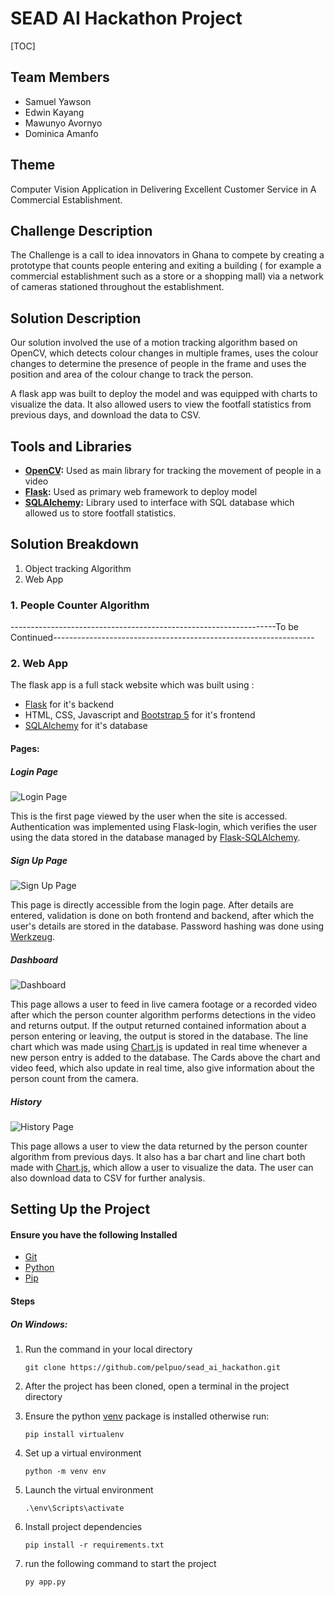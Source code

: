 # SEAD AI Hackathon Project

[TOC]

## Team Members

- Samuel Yawson
- Edwin Kayang
- Mawunyo Avornyo
- Dominica Amanfo

## Theme

Computer Vision Application in Delivering Excellent Customer  Service in A Commercial Establishment.

## Challenge Description

The Challenge is a call to idea innovators in Ghana to compete by  creating a prototype that counts people entering and exiting a  building ( for example a commercial establishment such as a store  or a shopping mall) via a network of cameras stationed throughout  the establishment.

## Solution Description

Our solution involved the use of a motion tracking algorithm based on OpenCV, which detects colour changes in multiple frames, uses the colour changes to determine the presence of people in the frame and uses the position and area of the colour change to track the person. 

A flask app was built to deploy the model and was equipped with charts to visualize the data. It also allowed users to view the footfall statistics from previous days, and download the data to CSV.

## Tools and Libraries

- **[OpenCV](https://opencv.org/):** Used as main library for tracking the movement of people in a video
- **[Flask](https://flask.palletsprojects.com/en/2.0.x/):** Used as primary web framework to deploy model
- **[SQLAlchemy](https://www.sqlalchemy.org/):** Library used to interface with SQL database which allowed us to store footfall statistics.

## Solution Breakdown

1. Object tracking Algorithm
2. Web App

### 1. People Counter Algorithm

------------------------------------------------------------------To be Continued-----------------------------------------------------------------

### 2. Web App

The flask app is a full stack website which was built using :

-  [Flask](https://flask.palletsprojects.com/en/2.0.x/) for it's backend
- HTML, CSS, Javascript and [Bootstrap 5](https://getbootstrap.com/docs/5.0/getting-started/introduction/) for it's frontend 
- [SQLAlchemy](https://www.sqlalchemy.org/) for it's database

#### Pages:

##### Login Page

![Login Page](https://github.com/pelpuo/sead_ai_hackathon/tree/main/images\Login.png)

This is the first page viewed by the user when the site is accessed. Authentication was implemented using Flask-login, which verifies the user using the data stored in the database managed by [Flask-SQLAlchemy](https://pypi.org/project/Flask-SQLAlchemy/).



##### Sign Up Page

![Sign Up Page](https://github.com/pelpuo/sead_ai_hackathon/tree/main/images\Sign_up.png)

This page is directly accessible from the login page. After details are entered, validation is done on both frontend and backend, after which the user's details are stored in the database. Password hashing was done using [Werkzeug](https://pypi.org/project/Werkzeug/).



##### Dashboard

![Dashboard](https://github.com/pelpuo/sead_ai_hackathon/tree/main/images\Dashboard.png)

This page allows a user to feed in live camera footage or a recorded video after which the person counter algorithm performs detections in the video and returns output. If the output returned contained information about a person entering or leaving, the output is stored in the database. The line chart which was made using [Chart.js](https://www.chartjs.org/) is updated in real time whenever a new person entry is added to the database. The Cards above the chart and video feed, which also update in real time, also give information about the person count from the camera.

##### History

![History Page](https://github.com/pelpuo/sead_ai_hackathon/tree/main/images\History.png)

This page allows a user to view the data returned by the person counter algorithm from previous days. It also has a bar chart and line chart both made with [Chart.js,](https://www.chartjs.org/) which allow a user to visualize the data. The user can also download data to CSV for further analysis.



## Setting Up the Project

#### Ensure you have the following Installed

* [Git](https://git-scm.com/)
* [Python](https://python.org/)
* [Pip](https://pypi.org/project/pip/)

#### Steps

##### On Windows:

1. Run the command in your local directory

   ```
   git clone https://github.com/pelpuo/sead_ai_hackathon.git
   ```

2. After the project has been cloned, open a terminal in the project directory

3. Ensure the python [venv](https://docs.python.org/3/library/venv.html) package is installed otherwise run:

   ```
   pip install virtualenv
   ```

4. Set up a virtual environment

   ```
   python -m venv env
   ```

5. Launch the virtual environment

   ```
   .\env\Scripts\activate
   ```

6. Install project dependencies

   ```
   pip install -r requirements.txt
   ```

7. run the following command to start the project

   ```
   py app.py
   ```

   